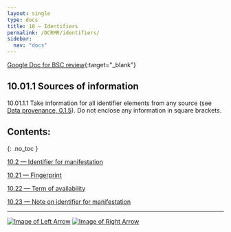 ```yaml
---
layout: single
type: docs
title: 10 — Identifiers
permalink: /DCRMR/identifiers/
sidebar:
  nav: "docs"
---
```


[Google Doc for BSC review](https://docs.google.com/document/d/1EsBR-wSdjLz-gqOvY9nv_zGiWGRtFfp9maqi9HqzS88/edit?usp=sharing){:target="_blank"}

## 10.01.1 Sources of information

<a name="10.01.1.1">10.01.1.1</a> Take information for all identifier elements from any source (see [Data provenance, 0.1.5](/DCRMR/general-rules/Data-provenance/#015-sources-of-information)). Do not enclose any information in square brackets.

## Contents:
{: .no_toc }

[10.2 — Identifier for manifestation](/DCRMR/identifiers/Identifier-for-manifestation/)

[10.21 — Fingerprint](/DCRMR/identifiers/Fingerprint/)

[10.22 — Term of availability](/DCRMR/identifiers/Term-of-availability/)

[10.23 — Note on identifier for manifestation](/DCRMR/identifiers/Note-on-identifier-for-manifestation/)

---

[![Image of Left Arrow](https://rbms-bsc.github.io/DCRMR/assets/pictures/navigation/Arrow_Left.png "9.45 — Bound with")](/DCRMR/additional-notes/Bound-with/) [![Image of Right Arrow](https://rbms-bsc.github.io/DCRMR/assets/pictures/navigation/Arrow_Right.png "10.2 — Identifier for manifestation")](/DCRMR/identifiers/Identifier-for-manifestation/)